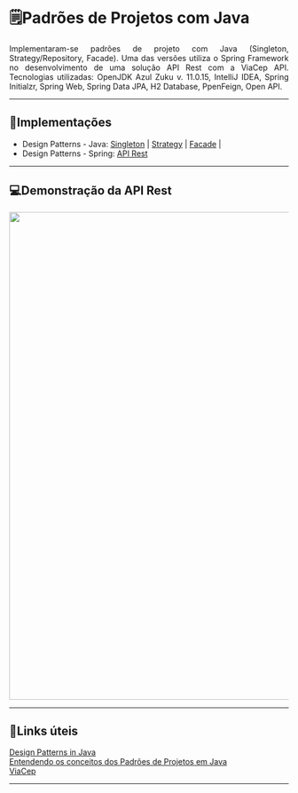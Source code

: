 # 🗒️Padrões de Projetos com Java  
<p align="justify">	
Implementaram-se padrões de projeto com Java (Singleton, Strategy/Repository, Facade). Uma das versões utiliza o Spring Framework no desenvolvimento de uma solução API Rest com a ViaCep API. Tecnologias utilizadas: OpenJDK Azul Zuku v. 11.0.15, IntelliJ IDEA, Spring Initialzr, Spring Web, Spring Data JPA, H2 Database, PpenFeign, Open API. 
</p>

---  

## 🔡Implementações  

* Design Patterns - Java: [Singleton](https://github.com/JLAJ5/Padroes-de-projeto-com-Java/tree/main/lab-design-patterns-java/src/dio/com/design/patterns/java/singleton) | [Strategy](https://github.com/JLAJ5/Padroes-de-projeto-com-Java/tree/main/lab-design-patterns-java/src/dio/com/design/patterns/java/strategy) | [Facade](https://github.com/JLAJ5/Padroes-de-projeto-com-Java/tree/main/lab-design-patterns-java/src/dio/com/design/patterns/java/facade) | 
* Design Patterns - Spring: [API Rest](https://github.com/JLAJ5/Padroes-de-projeto-com-Java/tree/main/lab-design-patterns-spring)  

---   

## 💻Demonstração da API Rest

<p align="center">
	<img src="https://github.com/JLAJ5/Padroes-de-projeto-com-Java/blob/main/Projeto-Spring-APIRest.gif" width="880">
</p>  

---  

## 🔗Links úteis  

[Design Patterns in Java](https://www.javatpoint.com/design-patterns-in-java)  
[Entendendo os conceitos dos Padrões de Projetos em Java](https://www.devmedia.com.br/entendendo-os-conceitos-dos-padroes-de-projetos-em-java/29083)  
[ViaCep](https://viacep.com.br/)  

---  
